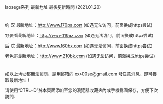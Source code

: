 laosege系列 最新地址 最後更新時間 (2021.01.20)
#
约 汉 最新地址：http://www.170pa.com   (如遇无法访问，前面换成https尝试)

野要看最新地址：http://www.118ax.com   (如遇无法访问，前面换成https尝试)

后 院 最新地址：http://www.160bx.com   (如遇无法访问，前面换成https尝试)

老色哥最新地址：http://www.210bk.com   (如遇无法访问，前面换成https尝试)

#
如以上地址都無法訪問，請用郵箱向 xx400se@gmail.com 發任意消息，即可獲取最新地址！

请使用“CTRL+D”將本頁面添加至您的瀏覽器收藏夾內或手機截圖保存，方便下次訪問.
